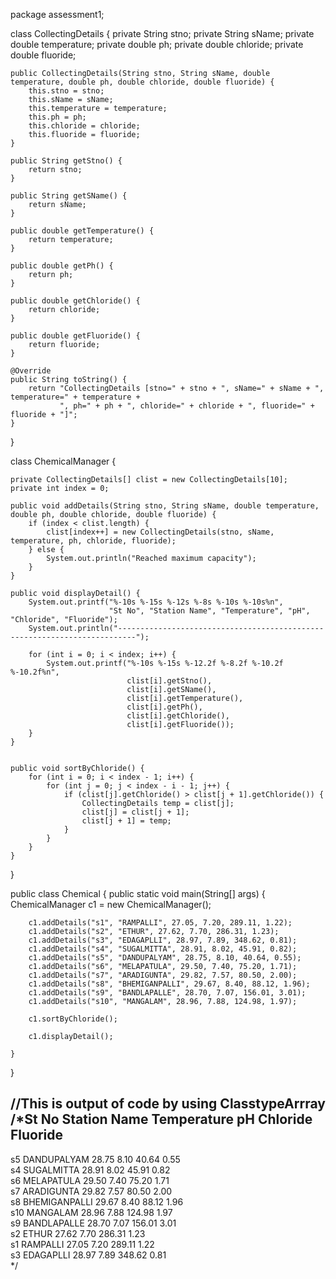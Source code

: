 

package assessment1;

class CollectingDetails {
    private String stno;
    private String sName;
    private double temperature;
    private double ph;
    private double chloride;
    private double fluoride;

    public CollectingDetails(String stno, String sName, double temperature, double ph, double chloride, double fluoride) {
        this.stno = stno;
        this.sName = sName;
        this.temperature = temperature;
        this.ph = ph;
        this.chloride = chloride;
        this.fluoride = fluoride;
    }

    public String getStno() {
        return stno;
    }

    public String getSName() {
        return sName;
    }

    public double getTemperature() {
        return temperature;
    }

    public double getPh() {
        return ph;
    }

    public double getChloride() {
        return chloride;
    }

    public double getFluoride() {
        return fluoride;
    }

    @Override
    public String toString() {
        return "CollectingDetails [stno=" + stno + ", sName=" + sName + ", temperature=" + temperature + 
               ", ph=" + ph + ", chloride=" + chloride + ", fluoride=" + fluoride + "]";
    }
}

class ChemicalManager {
	
    private CollectingDetails[] clist = new CollectingDetails[10];
    private int index = 0;

    public void addDetails(String stno, String sName, double temperature, double ph, double chloride, double fluoride) {
        if (index < clist.length) {
            clist[index++] = new CollectingDetails(stno, sName, temperature, ph, chloride, fluoride);
        } else {
            System.out.println("Reached maximum capacity");
        }
    }
    
    public void displayDetail() {
        System.out.printf("%-10s %-15s %-12s %-8s %-10s %-10s%n", 
                          "St No", "Station Name", "Temperature", "pH", "Chloride", "Fluoride");
        System.out.println("--------------------------------------------------------------------------");

        for (int i = 0; i < index; i++) {
            System.out.printf("%-10s %-15s %-12.2f %-8.2f %-10.2f %-10.2f%n",
                              clist[i].getStno(),
                              clist[i].getSName(),
                              clist[i].getTemperature(),
                              clist[i].getPh(),
                              clist[i].getChloride(),
                              clist[i].getFluoride());
        }
    }


    public void sortByChloride() {
        for (int i = 0; i < index - 1; i++) {
            for (int j = 0; j < index - i - 1; j++) {
                if (clist[j].getChloride() > clist[j + 1].getChloride()) {
                    CollectingDetails temp = clist[j];
                    clist[j] = clist[j + 1];
                    clist[j + 1] = temp;
                }
            }
        }
    }

    
}

public class Chemical {
    public static void main(String[] args) {
        ChemicalManager c1 = new ChemicalManager();

        c1.addDetails("s1", "RAMPALLI", 27.05, 7.20, 289.11, 1.22);
        c1.addDetails("s2", "ETHUR", 27.62, 7.70, 286.31, 1.23);
        c1.addDetails("s3", "EDAGAPLLI", 28.97, 7.89, 348.62, 0.81);
        c1.addDetails("s4", "SUGALMITTA", 28.91, 8.02, 45.91, 0.82);
        c1.addDetails("s5", "DANDUPALYAM", 28.75, 8.10, 40.64, 0.55);
        c1.addDetails("s6", "MELAPATULA", 29.50, 7.40, 75.20, 1.71);
        c1.addDetails("s7", "ARADIGUNTA", 29.82, 7.57, 80.50, 2.00);
        c1.addDetails("s8", "BHEMIGANPALLI", 29.67, 8.40, 88.12, 1.96);
        c1.addDetails("s9", "BANDLAPALLE", 28.70, 7.07, 156.01, 3.01);
        c1.addDetails("s10", "MANGALAM", 28.96, 7.88, 124.98, 1.97);

        c1.sortByChloride();
        
        c1.displayDetail();
       
    }
}



//This is output of code by using ClasstypeArrray
/*St No      Station Name    Temperature pH       Chloride   Fluoride  
--------------------------------------------------------------------------
s5         DANDUPALYAM     28.75       8.10     40.64      0.55      
s4         SUGALMITTA      28.91       8.02     45.91      0.82      
s6         MELAPATULA      29.50       7.40     75.20      1.71      
s7         ARADIGUNTA      29.82       7.57     80.50      2.00      
s8         BHEMIGANPALLI   29.67       8.40     88.12      1.96      
s10        MANGALAM        28.96       7.88     124.98     1.97      
s9         BANDLAPALLE     28.70       7.07     156.01     3.01      
s2         ETHUR           27.62       7.70     286.31     1.23      
s1         RAMPALLI        27.05       7.20     289.11     1.22      
s3         EDAGAPLLI       28.97       7.89     348.62     0.81      
*/

